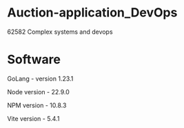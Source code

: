 # Auction-application_DevOps
62582 Complex systems and devops



# Software

GoLang - version 1.23.1

Node version - 22.9.0

NPM version - 10.8.3

Vite version - 5.4.1
